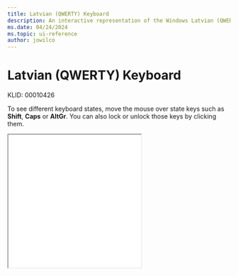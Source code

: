 ```yaml
---
title: Latvian (QWERTY) Keyboard
description: An interactive representation of the Windows Latvian (QWERTY) keyboard. To see different keyboard states, click or move the mouse over the state keys.
ms.date: 04/24/2024
ms.topic: ui-reference
author: jowilco
---
```


# Latvian (QWERTY) Keyboard

KLID: 00010426

To see different keyboard states, move the mouse over state keys such as **Shift**, **Caps** or **AltGr**. You can also lock or unlock those keys by clicking them.

<iframe src="kbdlv1.html" height="300"></iframe>
